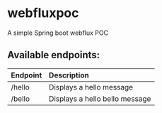 # webfluxpoc
A simple Spring boot webflux POC

## Available endpoints:
| Endpoint    | Description                        |
|:------------|:-----------------------------------|
| /hello      | Displays a hello message           |
| /bello      | Displays a hello bello message     |
